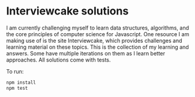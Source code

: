 # Interviewcake solutions

I am currently challenging myself to learn data structures, algorithms, and the core principles of computer science for Javascript.
One resource I am making use of is the site Interviewcake, which provides challenges and learning material on these topics.
This is the collection of my learning and answers.  Some have multiple iterations on them as I learn better approaches. All solutions come with tests.

To run:

```javascript
npm install
npm test
```